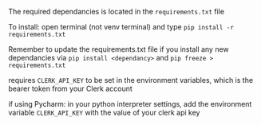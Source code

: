 The required dependancies is located in the `requirements.txt` file

To install:
open terminal (not venv terminal) and type `pip install -r requirements.txt`

Remember to update the requirements.txt file if you install any new dependancies via `pip install <dependancy>` and `pip freeze > requirements.txt`

requires `CLERK_API_KEY` to be set in the environment variables, which is the bearer token from your Clerk account

if using Pycharm: in your python interpreter settings, add the environment variable `CLERK_API_KEY` with the value of your clerk api key